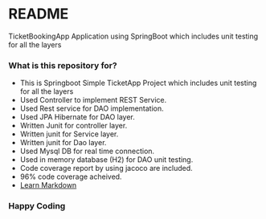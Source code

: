 # README #

TicketBookingApp Application using SpringBoot which includes unit testing for all the layers

### What is this repository for? ###

* This is Springboot Simple TicketApp Project which includes unit testing for all the layers
* Used Controller to implement REST Service.
* Used Rest service for DAO implementation.
* Used JPA Hibernate for DAO layer.
* Written Junit for controller layer.
* Written junit for Service layer.
* Written junit for Dao layer.
* Used Mysql DB for real time connection.
* Used in memory database (H2) for DAO unit testing.
* Code coverage report by using jacoco are included.
* 96% code coverage acheived.
* [Learn Markdown](https://rageshjava@bitbucket.org/rageshjava)

### Happy Coding ###